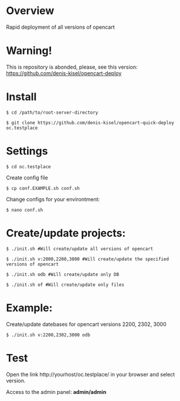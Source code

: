 # Overview
Rapid deployment of all versions of opencart

# Warning!
This is repository is abonded, please, see this version:
https://github.com/denis-kisel/opencart-deploy

# Install
`$ cd /path/to/root-server-directory`  

`$ git clone https://github.com/denis-kisel/opencart-quick-deploy oc.testplace`

# Settings

`$ cd oc.testplace`  

Create config file

`$ cp conf.EXAMPLE.sh conf.sh`  

Change configs for your environtment:

`$ nano conf.sh`  

# Create/update projects:

`$ ./init.sh #Will create/update all versions of opencart`  

`$ ./init.sh v:2000,2200,3000 #Will create/update the specified versions of opencart`  

`$ ./init.sh odb #Will create/update only DB`  

`$ ./init.sh of #Will create/update only files`  

# Example:

Create/update datebases for opencart versions 2200, 2302, 3000  

`$ ./init.sh v:2200,2302,3000 odb`  

# Test
Open the link http://yourhost/oc.testplace/ in your browser and select version.

Access to the admin panel: <b>admin/admin</b>
